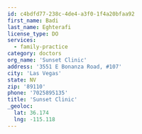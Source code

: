 ```yaml
---
id: c4bdfd77-238c-4de4-a3f0-1f4a20bfaa92
first_name: Badi
last_name: Eghterafi
license_type: DO
services:
  - family-practice
category: doctors
org_name: 'Sunset Clinic'
address: '3551 E Bonanza Road, #107'
city: 'Las Vegas'
state: NV
zip: '89110'
phone: '7025895135'
title: 'Sunset Clinic'
_geoloc:
  lat: 36.174
  lng: -115.118
---
```

